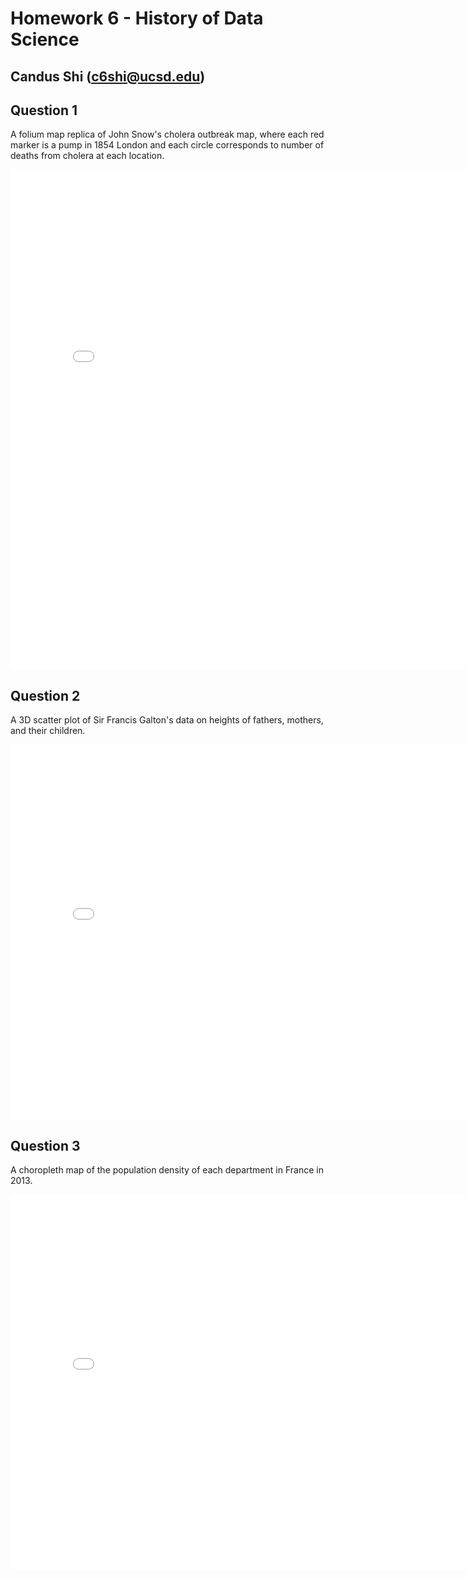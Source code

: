 # Homework 6 - History of Data Science
## Candus Shi (c6shi@ucsd.edu)

## Question 1
A folium map replica of John Snow's cholera outbreak map, where each red marker is a pump in 1854 London and each circle corresponds to number of deaths from cholera at each location.
<iframe src='snow-map.html' width=800 height=800 frameBorder=0></iframe>
<br>

## Question 2
A 3D scatter plot of Sir Francis Galton's data on heights of fathers, mothers, and their children.
<iframe src='galton-fig.html' width=800 height=600 frameBorder=0></iframe>
<br>

## Question 3
A choropleth map of the population density of each department in France in 2013.
<iframe src='france-fig.html' width=800 height=600 frameBorder=0></iframe>
